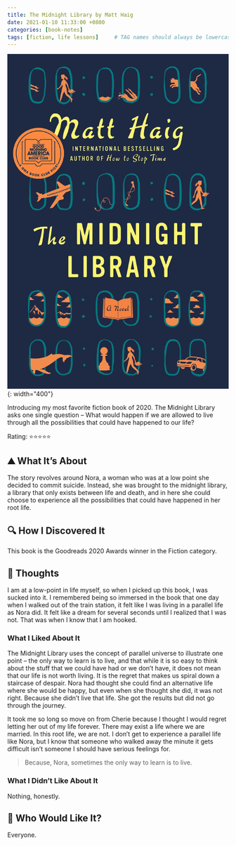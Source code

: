 ```yaml
---
title: The Midnight Library by Matt Haig
date: 2021-01-10 11:33:00 +0800
categories: [book-notes]
tags: [fiction, life lessons]     # TAG names should always be lowercase
---
```


![img](/assets/img/the-midnight-lib.jpg){: width="400"}

Introducing my most favorite fiction book of 2020. The Midnight Library asks one single question – What would happen if we are allowed to live through all the possibilities that could have happened to our life?

Rating: ⭐⭐⭐⭐⭐

## ⛰ What It’s About

The story revolves around Nora, a woman who was at a low point she decided to commit suicide. Instead, she was brought to the midnight library, a library that only exists between life and death, and in here she could choose to experience all the possibilities that could have happened in her root life.

## 🔍 How I Discovered It

This book is the Goodreads 2020 Awards winner in the Fiction category.

## 🧠 Thoughts

I am at a low-point in life myself, so when I picked up this book, I was sucked into it. I remembered being so immersed in the book that one day when I walked out of the train station, it felt like I was living in a parallel life as Nora did. It felt like a dream for several seconds until I realized that I was not. That was when I know that I am hooked.

### What I Liked About It
The Midnight Library uses the concept of parallel universe to illustrate one point – the only way to learn is to live, and that while it is so easy to think about the stuff that we could have had or we don’t have, it does not mean that our life is not worth living. It is the regret that makes us spiral down a staircase of despair. Nora had thought she could find an alternative life where she would be happy, but even when she thought she did, it was not right. Because she didn’t live that life. She got the results but did not go through the journey.

It took me so long so move on from Cherie because I thought I would regret letting her out of my life forever. There may exist a life where we are married. In this root life, we are not. I don’t get to experience a parallel life like Nora, but I know that someone who walked away the minute it gets difficult isn’t someone I should have serious feelings for.

> Because, Nora, sometimes the only way to learn is to live.  

### What I Didn’t Like About It

Nothing, honestly.

## 🥰 Who Would Like It?

Everyone.
